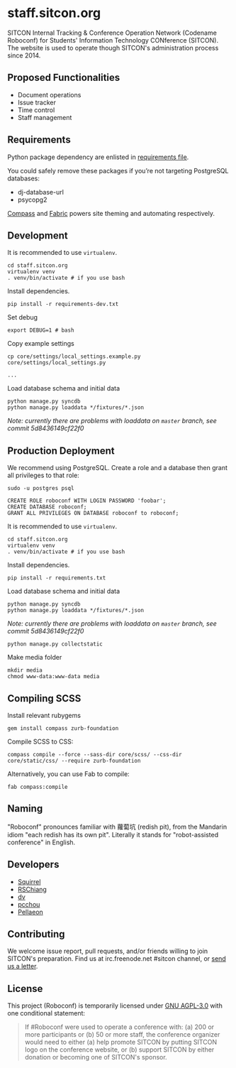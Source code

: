 staff.sitcon.org
================
SITCON Internal Tracking & Conference Operation Network (Codename Roboconf) for Students' Information Technology CONference (SITCON). The website is used to operate though SITCON's administration process since 2014.

Proposed Functionalities
------------------------
* Document operations
* Issue tracker
* Time control
* Staff management

Requirements
------------
Python package dependency are enlisted in [requirements file](requirements.txt).

You could safely remove these packages if you’re not targeting PostgreSQL databases:

* dj-database-url
* psycopg2

[Compass](http://compass-style.org) and [Fabric](http://fabfile.org) powers site theming and automating respectively.

Development
-----------
It is recommended to use `virtualenv`.

	cd staff.sitcon.org
	virtualenv venv
	. venv/bin/activate # if you use bash

Install dependencies.

	pip install -r requirements-dev.txt

Set debug

	export DEBUG=1 # bash

Copy example settings

	cp core/settings/local_settings.example.py core/settings/local_settings.py

	...

Load database schema and initial data

	python manage.py syncdb
	python manage.py loaddata */fixtures/*.json

_Note: currently there are problems with loaddata on `master` branch, see commit 5d8436149cf22f0_

Production Deployment
---------------------
We recommend using PostgreSQL. Create a role and a database then grant all privileges to that role:

	sudo -u postgres psql

	CREATE ROLE roboconf WITH LOGIN PASSWORD 'foobar';
	CREATE DATABASE roboconf;
	GRANT ALL PRIVILEGES ON DATABASE roboconf to roboconf;

It is recommended to use `virtualenv`.

	cd staff.sitcon.org
	virtualenv venv
	. venv/bin/activate # if you use bash

Install dependencies.

	pip install -r requirements.txt

Load database schema and initial data

	python manage.py syncdb
	python manage.py loaddata */fixtures/*.json

_Note: currently there are problems with loaddata on `master` branch, see commit 5d8436149cf22f0_

	python manage.py collectstatic

Make media folder

	mkdir media
	chmod www-data:www-data media

Compiling SCSS
--------------
Install relevant rubygems

	gem install compass zurb-foundation

Compile SCSS to CSS:

	compass compile --force --sass-dir core/scss/ --css-dir core/static/css/ --require zurb-foundation

Alternatively, you can use Fab to compile:

	fab compass:compile

Naming
------
"Roboconf" pronounces familiar with 蘿蔔坑 (redish pit), from the Mandarin idiom "each redish has its own pit". Literally it stands for "robot-assisted conference" in English.

Developers
----------
* [Squirrel](https://github.com/azdkj532)
* [RSChiang](https://github.com/rschiang)
* [dv](https://github.com/wdv4758h)
* [pcchou](https://github.com/pcchou)
* [Pellaeon](https://github.com/pellaeon)

Contributing
------------
We welcome issue report, pull requests, and/or friends willing to join SITCON's preparation. Find us at irc.freenode.net #sitcon channel, or [send us a letter](mailto:contact@sitcon.org).

License
-------
This project (Roboconf) is temporarily licensed under [GNU AGPL-3.0](http://www.gnu.org/licenses/agpl-3.0.html) with one conditional statement:

> If #Roboconf were used to operate a conference with:
> (a) 200 or more participants or (b) 50 or more staff,
> the conference organizer would need to either
> (a) help promote SITCON by putting SITCON logo on the conference website, or
> (b) support SITCON by either donation or becoming one of SITCON's sponsor.
